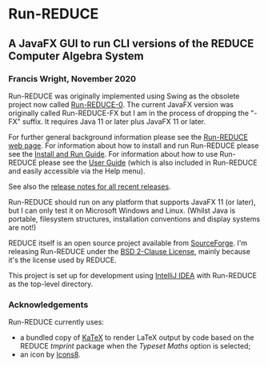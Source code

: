 # Run-REDUCE

## A JavaFX GUI to run CLI versions of the REDUCE Computer Algebra System

### Francis Wright, November 2020

Run-REDUCE was originally implemented using Swing as the obsolete
project now called
[Run-REDUCE-0](https://fjwright.github.io/Run-REDUCE-0/).  The current
JavaFX version was originally called Run-REDUCE-FX but I am in the
process of dropping the "-FX" suffix.  It requires Java 11 or later
plus JavaFX 11 or later.

For further general background information please see the [Run-REDUCE
web page](https://fjwright.github.io/Run-REDUCE/).  For information
about how to install and run Run-REDUCE please see the [Install and
Run Guide](https://fjwright.github.io/Run-REDUCE/InstallAndRun.html).
For information about how to use Run-REDUCE please see the [User
Guide](https://fjwright.github.io/Run-REDUCE/UserGuide.html) (which is
also included in Run-REDUCE and easily accessible via the Help menu).

See also the [release notes for all recent
releases](https://github.com/fjwright/Run-REDUCE/releases).

Run-REDUCE should run on any platform that supports JavaFX 11 (or
later), but I can only test it on Microsoft Windows and Linux.
(Whilst Java is portable, filesystem structures, installation
conventions and display systems are not!)

REDUCE itself is an open source project available from
[SourceForge](https://sourceforge.net/projects/reduce-algebra/).  I'm
releasing Run-REDUCE under the [BSD 2-Clause License](LICENSE), mainly
because it's the license used by REDUCE.

This project is set up for development using [IntelliJ
IDEA](https://www.jetbrains.com/idea/) with Run-REDUCE as the
top-level directory.


### Acknowledgements

Run-REDUCE currently uses:

* a bundled copy of [KaTeX](https://katex.org) to render LaTeX output
  by code based on the REDUCE *tmprint* package when the *Typeset
  Maths* option is selected;
* an icon by [Icons8](https://icons8.com).
